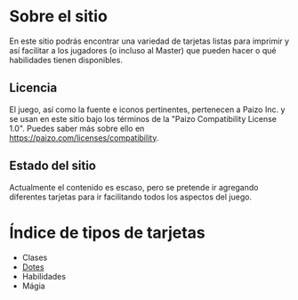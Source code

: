 # Sobre el sitio

En este sitio podrás encontrar una variedad de tarjetas listas para imprimir y así facilitar a los jugadores (o incluso al Master) que pueden hacer o qué habilidades tienen disponibles.

## Licencia

El juego, así como la fuente e iconos pertinentes, pertenecen a Paizo Inc. y se usan en este sitio bajo los términos de la "Paizo Compatibility License 1.0". Puedes saber más sobre ello en https://paizo.com/licenses/compatibility.

## Estado del sitio

Actualmente el contenido es escaso, pero se pretende ir agregando diferentes tarjetas para ir facilitando todos los aspectos del juego.

# Índice de tipos de tarjetas

- Clases
- [Dotes](dotes/index.md)
- Habilidades
- Mágia
